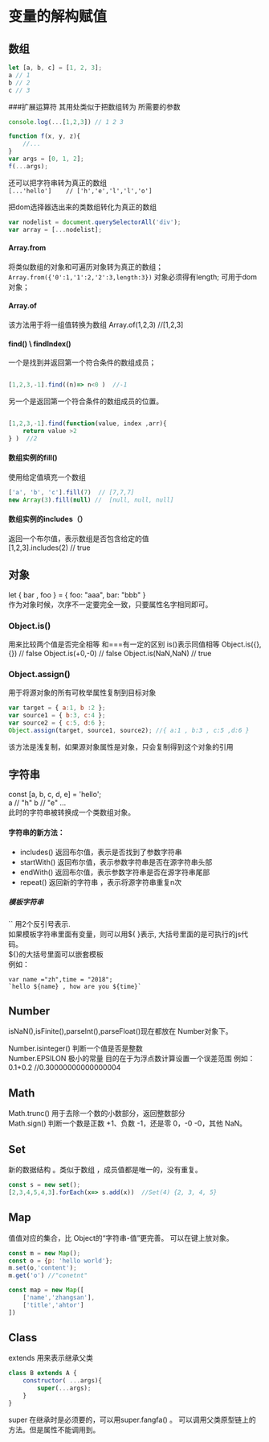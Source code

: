 # 变量的解构赋值

## 数组
```js
let [a, b, c] = [1, 2, 3];
a // 1
b // 2
c // 3
```
###扩展运算符
其用处类似于把数组转为 所需要的参数
```js
console.log(...[1,2,3]) // 1 2 3

function f(x, y, z){
    //...
}
var args = [0, 1, 2];
f(...args);
```
还可以把字符串转为真正的数组  
` [...'hello']    // ['h','e','l','l','o'] `

把dom选择器选出来的类数组转化为真正的数组
```js
var nodelist = document.querySelectorAll('div');
var array = [...nodelist];
```

#### Array.from
将类似数组的对象和可遍历对象转为真正的数组；  
` Array.from({'0':1,'1':2,'2':3,length:3}) `
对象必须得有length;
可用于dom对象；

#### Array.of
该方法用于将一组值转换为数组
Array.of(1,2,3)  //[1,2,3]

#### find() \ findIndex()
一个是找到并返回第一个符合条件的数组成员；
````js

[1,2,3,-1].find((n)=> n<0 )  //-1

````
另一个是返回第一个符合条件的数组成员的位置。
````js

[1,2,3,-1].find(function(value, index ,arr){
    return value >2
} )  //2

````

#### 数组实例的fill()
使用给定值填充一个数组
````js
['a', 'b', 'c'].fill(7)  // [7,7,7]
new Array(3).fill(null) //  [null, null, null]
````
#### 数组实例的includes（）  
返回一个布尔值，表示数组是否包含给定的值  
[1,2,3].includes(2) // true  


## 对象

let { bar , foo } = { foo: "aaa", bar: "bbb" }  
作为对象时候，次序不一定要完全一致，只要属性名字相同即可。

### Object.is()
用来比较两个值是否完全相等  和===有一定的区别
is()表示同值相等
Object.is({},{}) // false
Object.is(+0,-0) // false
Object.is(NaN,NaN) // true


### Object.assign()
用于将源对象的所有可枚举属性复制到目标对象
```js
var target = { a:1, b :2 };
var source1 = { b:3, c:4 };
var source2 = { c:5, d:6 };
Object.assign(target, source1, source2); //{ a:1 , b:3 , c:5 ,d:6 }
```
该方法是浅复制，如果源对象属性是对象，只会复制得到这个对象的引用

## 字符串

const [a, b, c, d, e] = 'hello';  
a // "h"         b // "e" ...  
此时的字符串被转换成一个类数组对象。  

#### 字符串的新方法：
* includes() 返回布尔值，表示是否找到了参数字符串  
* startWith()  返回布尔值，表示参数字符串是否在源字符串头部
* endWith()  返回布尔值，表示参数字符串是否在源字符串尾部
* repeat() 返回新的字符串 ，表示将源字符串重复n次

##### 模板字符串
``  用2个反引号表示.  
如果模板字符串里面有变量，则可以用${ }表示, 大括号里面的是可执行的js代码。  
${}的大括号里面可以嵌套模板  
例如：  
 ```
var name ="zh",time = "2018";
`hello ${name} , how are you ${time}`
 ```

 ## Number
 isNaN(),isFinite(),parseInt(),parseFloat()现在都放在 Number对象下。


 Number.isinteger() 判断一个值是否是整数  
 Number.EPSILON   极小的常量 目的在于为浮点数计算设置一个误差范围
 例如：0.1+0.2 //0.30000000000000004

 ## Math
 Math.trunc()  用于去除一个数的小数部分，返回整数部分  
 Math.sign()  判断一个数是正数 +1、负数 -1，还是零 0，-0 -0，其他 NaN。

 ## Set 
 新的数据结构 。类似于数组 ，成员值都是唯一的，没有重复。
 ```js
 const s = new set();
 [2,3,4,5,4,3].forEach(x=> s.add(x))  //Set(4) {2, 3, 4, 5}
 ``` 


 ## Map
值值对应的集合，比 Object的“字符串-值”更完善。  可以在键上放对象。
```js
const m = new Map();
const o = {p: 'hello world'};
m.set(o,'content');
m.get('o') //"conetnt"

const map = new Map([
    ['name','zhangsan'],
    ['title','ahtor']
])

```

## Class
extends 用来表示继承父类
```js
class B extends A {
    constructor( ...args){
        super(...args);
    }
}
```

super 在继承时是必须要的，可以用super.fangfa() 。 可以调用父类原型链上的方法。但是属性不能调用到。

